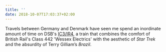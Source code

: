 ```yaml
---
title: ''
date: 2018-10-07T17:03:37+02:00
---
```

Travels between Germany and Denmark have seen me spend an inordinate amount of time on DSB's [IC3/IR4](https://en.wikipedia.org/wiki/IC3), a train that combines the comfort of British Rail's Class 442 'Wessex Electrics' with the aesthetic of <cite>Star Trek</cite> and the absurdity of Terry Gilliam’s <cite>Brazil</cite>.
